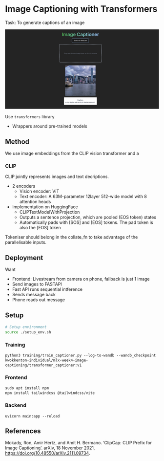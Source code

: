 # Image Captioning with Transformers

Task: To generate captions of an image

![](media/demo.png)





Use `transformers` library
- Wrappers around pre-trained models

## Method

We use image embeddings from the CLIP vision transformer and a 

### CLIP

CLIP jointly represents images and text decriptions.
- 2 encoders
    - Vision encoder: ViT
    - Text encoder: A 63M-parameter 12layer 512-wide model with 8 attention heads
- Implementation on HuggingFace
    -   CLIPTextModelWithProjection
    -   Outputs a sentence projection, which are pooled (EOS token) states
    - Automatically pads with [SOS] and [EOS] tokens. The pad token is also the [EOS] token

Tokeniser should belong in the collate_fn to take advantage of the parallelisable inputs.

## Deployment

Want
- Frontend: Livestream from camera on phone, fallback is just 1 image
- Send images to FASTAPI
- Fast API runs sequential intference
- Sends message back
- Phone reads out message

## Setup

```bash
# Setup environment
source ./setup_env.sh
```

### Training
```
python3 training/train_captioner.py --log-to-wandb --wandb_checkpoint kwokkenton-individual/mlx-week4-image-captioning/transformer_captioner:v1
```

### Frontend

```
sudo apt install npm
npm install tailwindcss @tailwindcss/vite
```

### Backend
```
uvicorn main:app --reload
```

## References

Mokady, Ron, Amir Hertz, and Amit H. Bermano. ‘ClipCap: CLIP Prefix for Image Captioning’. arXiv, 18 November 2021. https://doi.org/10.48550/arXiv.2111.09734.
